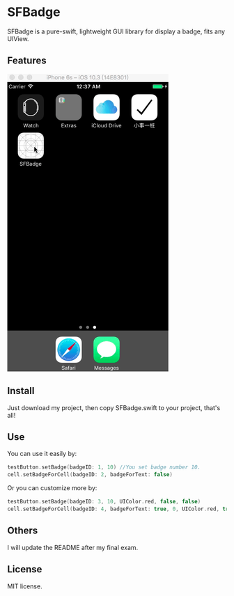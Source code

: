 # SFBadge
SFBadge is a pure-swift, lightweight GUI library for display a badge, fits any UIView.
## Features
![image](https://github.com/1159148169/SFBadge/raw/master/SFBadgePlay.gif)
## Install
Just download my project, then copy SFBadge.swift to your project, that's all!
## Use
You can use it easily by:
```swift
testButton.setBadge(badgeID: 1, 10) //You set badge number 10.
cell.setBadgeForCell(badgeID: 2, badgeForText: false)
```
Or you can customize more by:
```swift
testButton.setBadge(badgeID: 3, 10, UIColor.red, false, false)
cell.setBadgeForCell(badgeID: 4, badgeForText: true, 0, UIColor.red, true, false, "SFBadgeForCell")
```
## Others
I will update the README after my final exam.
## License
MIT license.